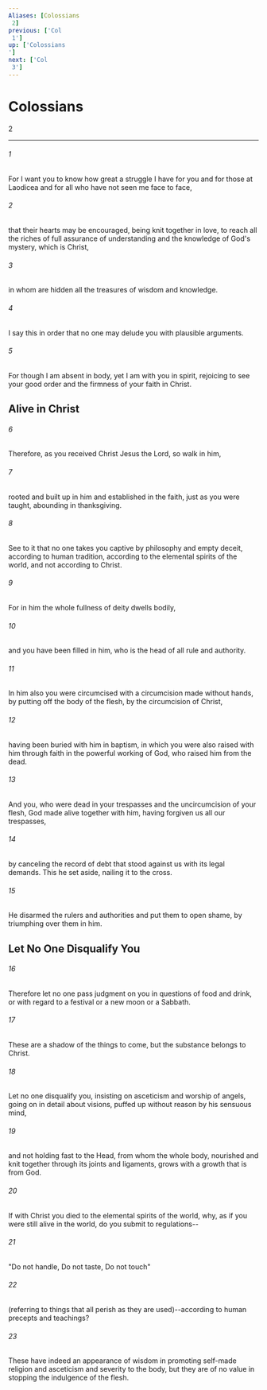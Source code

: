 ```yaml
---
Aliases: [Colossians 2]
previous: ['Col 1']
up: ['Colossians']
next: ['Col 3']
---
```

# Colossians 2

***
 

###### 1 
For I want you to know how great a struggle I have for you and for those at Laodicea and for all who have not seen me face to face,  

###### 2 
that their hearts may be encouraged, being knit together in love, to reach all the riches of full assurance of understanding and the knowledge of God's mystery, which is Christ,  

###### 3 
in whom are hidden all the treasures of wisdom and knowledge.  

###### 4 
I say this in order that no one may delude you with plausible arguments.  

###### 5 
For though I am absent in body, yet I am with you in spirit, rejoicing to see your good order and the firmness of your faith in Christ.  ## Alive in Christ  

###### 6 
Therefore, as you received Christ Jesus the Lord, so walk in him,  

###### 7 
rooted and built up in him and established in the faith, just as you were taught, abounding in thanksgiving.  

###### 8 
See to it that no one takes you captive by philosophy and empty deceit, according to human tradition, according to the elemental spirits of the world, and not according to Christ.  

###### 9 
For in him the whole fullness of deity dwells bodily,  

###### 10 
and you have been filled in him, who is the head of all rule and authority.  

###### 11 
In him also you were circumcised with a circumcision made without hands, by putting off the body of the flesh, by the circumcision of Christ,  

###### 12 
having been buried with him in baptism, in which you were also raised with him through faith in the powerful working of God, who raised him from the dead.  

###### 13 
And you, who were dead in your trespasses and the uncircumcision of your flesh, God made alive together with him, having forgiven us all our trespasses,  

###### 14 
by canceling the record of debt that stood against us with its legal demands. This he set aside, nailing it to the cross.  

###### 15 
He disarmed the rulers and authorities and put them to open shame, by triumphing over them in him.  ## Let No One Disqualify You  

###### 16 
Therefore let no one pass judgment on you in questions of food and drink, or with regard to a festival or a new moon or a Sabbath.  

###### 17 
These are a shadow of the things to come, but the substance belongs to Christ.  

###### 18 
Let no one disqualify you, insisting on asceticism and worship of angels, going on in detail about visions, puffed up without reason by his sensuous mind,  

###### 19 
and not holding fast to the Head, from whom the whole body, nourished and knit together through its joints and ligaments, grows with a growth that is from God.  

###### 20 
If with Christ you died to the elemental spirits of the world, why, as if you were still alive in the world, do you submit to regulations--  

###### 21 
"Do not handle, Do not taste, Do not touch"  

###### 22 
(referring to things that all perish as they are used)--according to human precepts and teachings?  

###### 23 
These have indeed an appearance of wisdom in promoting self-made religion and asceticism and severity to the body, but they are of no value in stopping the indulgence of the flesh.
